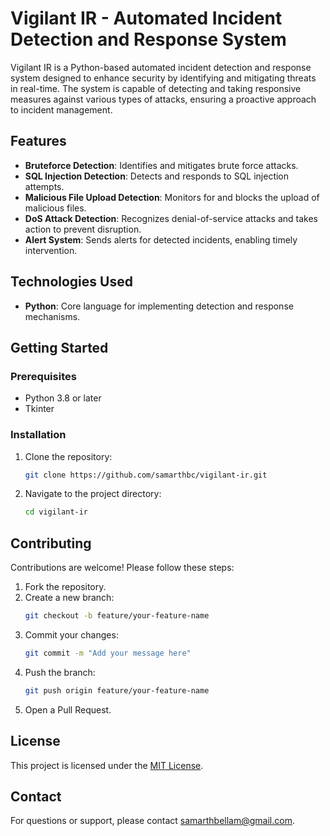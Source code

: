 # Vigilant IR - Automated Incident Detection and Response System

Vigilant IR is a Python-based automated incident detection and response system designed to enhance security by identifying and mitigating threats in real-time. The system is capable of detecting and taking responsive measures against various types of attacks, ensuring a proactive approach to incident management.

## Features
- **Bruteforce Detection**: Identifies and mitigates brute force attacks.
- **SQL Injection Detection**: Detects and responds to SQL injection attempts.
- **Malicious File Upload Detection**: Monitors for and blocks the upload of malicious files.
- **DoS Attack Detection**: Recognizes denial-of-service attacks and takes action to prevent disruption.
- **Alert System**: Sends alerts for detected incidents, enabling timely intervention.

## Technologies Used
- **Python**: Core language for implementing detection and response mechanisms.

## Getting Started

### Prerequisites
- Python 3.8 or later
- Tkinter

### Installation
1. Clone the repository:
   ```bash
   git clone https://github.com/samarthbc/vigilant-ir.git
   ```
2. Navigate to the project directory:
   ```bash
   cd vigilant-ir
   ```

## Contributing
Contributions are welcome! Please follow these steps:
1. Fork the repository.
2. Create a new branch:
   ```bash
   git checkout -b feature/your-feature-name
   ```
3. Commit your changes:
   ```bash
   git commit -m "Add your message here"
   ```
4. Push the branch:
   ```bash
   git push origin feature/your-feature-name
   ```
5. Open a Pull Request.

## License
This project is licensed under the [MIT License](LICENSE).

## Contact
For questions or support, please contact samarthbellam@gmail.com.

